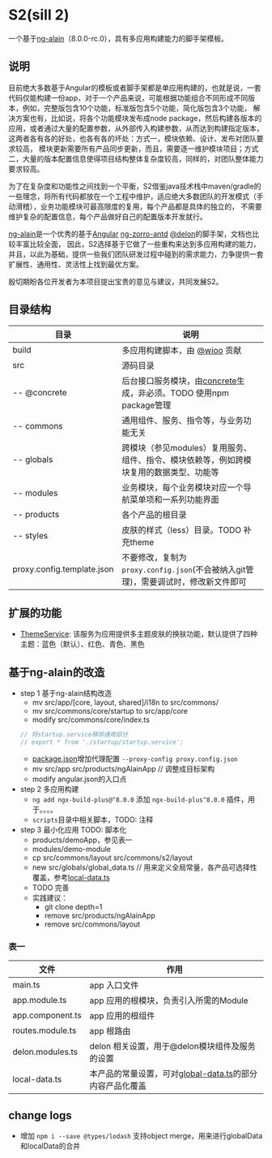 # S2(sill 2)

  一个基于[ng-alain](https://github.com/ng-alain/ng-alain/)（8.0.0-rc.0），具有多应用构建能力的脚手架模板。

## 说明

目前绝大多数基于Angular的模板或者脚手架都是单应用构建的，也就是说，一套代码仅能构建一份app，对于一个产品来说，可能根据功能组合不同形成不同版本，例如，完整版包含10个功能，标准版包含5个功能，简化版包含3个功能，
解决方案也有，比如说，将各个功能模块发布成node package，然后构建各版本的应用，或者通过大量的配置参数，从外部传入构建参数，从而达到构建指定版本，这两者各有各的好处，也各有各的坏处：方式一，模块依赖、设计、发布对团队要求较高，
模块更新需要所有产品同步更新，而且，需要逐一维护模块项目；方式二，大量的版本配置信息使得项目结构整体复杂度较高，同样的，对团队整体能力要求较高。

为了在复杂度和功能性之间找到一个平衡，S2借鉴java技术栈中maven/gradle的一些理念，将所有代码都放在一个工程中维护，适应绝大多数团队的开发模式（手动滑稽），业务功能模块可最高限度的复用，每个产品都是具体的独立的，
不需要维护复杂的配置信息，每个产品做好自己的配置版本开发就行。

[ng-alain](https://github.com/ng-alain/ng-alian)是一个优秀的基于[Angular](https://github.com/angular/angular) [ng-zorro-antd](https://github.com/NG-ZORRO/ng-zorro-antd) [@delon](https://github.com/ng-alain/delon)的脚手架，文档也比较丰富比较全面，
因此，S2选择基于它做了一些重构来达到多应用构建的能力，并且，以此为基础，提供一些我们团队研发过程中碰到的需求能力，力争提供一套扩展性、通用性、灵活性上找到最优方案。

殷切期盼各位开发者为本项目提出宝贵的意见与建议，共同发展S2。

## 目录结构

| 目录 | 说明 |
| --- | --- |
| build | 多应用构建脚本，由 [@wioo](https://github.com/wiootk) 贡献 |
| src | 源码目录 |
| -- @concrete | 后台接口服务模块，由[concrete](https://github.com/coodex2016/concrete.coodex.org)生成，非必须。TODO 使用npm package管理 |
| -- commons | 通用组件、服务、指令等，与业务功能无关 |
| -- globals | 跨模块（参见modules）复用服务、组件、指令、模块依赖等，例如跨模块复用的数据类型、功能等 |
| -- modules | 业务模块，每个业务模块对应一个导航菜单项和一系列功能界面 |
| -- products | 各个产品的根目录 |
| -- styles | 皮肤的样式（less）目录。TODO 补充theme |
| proxy.config.template.json | 不要修改，复制为`proxy.config.json`(不会被纳入git管理)，需要调试时，修改新文件即可 |

## 扩展的功能

- [ThemeService](src/commons/s2/theme/README.md): 该服务为应用提供多主题皮肤的换肤功能，默认提供了四种主题：蓝色（默认）、红色、青色、黑色


## 基于ng-alain的改造

- step 1 基于ng-alain结构改造
  - mv src/app/\[core, layout, shared\]/i18n to src/commons/
  - mv src/commons/core/startup to src/app/core
  - modify src/commons/core/index.ts
  ```ts
  // 将startup.service移除通用部分
  // export * from './startup/startup.service';
  ```
  - [package.json](package.json)增加代理配置 `--proxy-config proxy.config.json`
  - mv src/app src/products/ngAlainApp // 调整成目标架构
  - modify angular.json的入口点
- step 2 多应用构建
  - `ng add ngx-build-plus@^8.0.0` 添加 `ngx-build-plus^8.0.0` 插件，用于。。。。
  - `scripts`目录中相关脚本，TODO: 注释
- step 3 最小化应用 TODO: 脚本化
  - products/demoApp，参见表一
  - modules/demo-module
  - cp src/commons/layout src/commons/s2/layout
  - new src/globals/global_data.ts // 用来定义全局常量，各产品可选择性覆盖，参考[local-data.ts](src/products/demoApp/local-data.ts)
  - TODO 完善
  - 实践建议：
    - git clone depth=1
    - remove src/products/ngAlainApp
    - remove src/commons/layout
    
  
### 表一

| 文件 | 作用 |
| --- | --- |
| main.ts | app 入口文件 |
| app.module.ts | app 应用的根模块，负责引入所需的Module |
| app.component.ts | app 应用的根组件 |
| routes.module.ts | app 根路由 |  
| delon.modules.ts | delon 相关设置，用于@delon模块组件及服务的设置 |
| local-data.ts | 本产品的常量设置，可对[global-data.ts](src/globals/global-data.ts)的部分内容产品化覆盖 |


## change logs

- 增加 `npm i --save @types/lodash` 支持object merge，用来进行globalData和localData的合并
